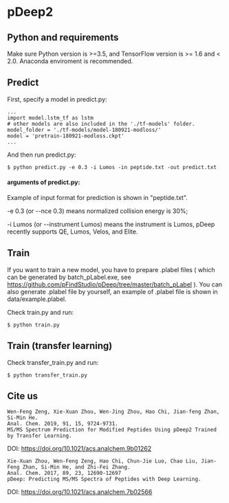 # pDeep2

## Python and requirements

Make sure Python version is >=3.5, and TensorFlow version is >= 1.6 and < 2.0. Anaconda enviroment is recommended.

## Predict

First, specify a model in predict.py:
```
...
import model.lstm_tf as lstm
# other models are also included in the './tf-models' folder.
model_folder = './tf-models/model-180921-modloss/'
model = 'pretrain-180921-modloss.ckpt'
...
```

And then run predict.py:
```
$ python predict.py -e 0.3 -i Lumos -in peptide.txt -out predict.txt
```

#### arguments of predict.py:
Example of input format for prediction is shown in "peptide.txt".

-e 0.3 (or --nce 0.3) means normalized collision energy is 30%;

-i Lumos (or --instrument Lumos) means the instrument is Lumos, pDeep recently supports QE, Lumos, Velos, and Elite.

## Train

If you want to train a new model, you have to prepare .plabel files ( which can be generated by batch_pLabel.exe, see https://github.com/pFindStudio/pDeep/tree/master/batch_pLabel ). You can also generate .plabel file by yourself, an example of .plabel file is shown in data/example.plabel.

Check train.py and run:
```
$ python train.py
```

## Train (transfer learning)

Check transfer_train.py and run:
```
$ python transfer_train.py
```

## Cite us
```
Wen-Feng Zeng, Xie-Xuan Zhou, Wen-Jing Zhou, Hao Chi, Jian-feng Zhan, Si-Min He.
Anal. Chem. 2019, 91, 15, 9724-9731.
MS/MS Spectrum Prediction for Modified Peptides Using pDeep2 Trained by Transfer Learning.
```
DOI: https://doi.org/10.1021/acs.analchem.9b01262

```
Xie-Xuan Zhou, Wen-Feng Zeng, Hao Chi, Chun-Jie Luo, Chao Liu, Jian-Feng Zhan, Si-Min He, and Zhi-Fei Zhang.
Anal. Chem. 2017, 89, 23, 12690-12697
pDeep: Predicting MS/MS Spectra of Peptides with Deep Learning.
```
DOI: https://doi.org/10.1021/acs.analchem.7b02566

